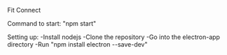 Fit Connect

Command to start: "npm start"

Setting up:
  -Install nodejs
  -Clone the repository
  -Go into the electron-app directory
  -Run "npm install electron --save-dev"
  
